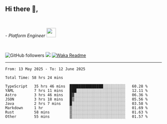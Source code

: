 <h2>Hi there  👋,</h2> </br>

<p><em>- Platform Engineer <img src="https://media.giphy.com/media/WUlplcMpOCEmTGBtBW/giphy.gif" width="30"> 
</em></p></br>


<!--[![Linkedin: prandogabriel](https://img.shields.io/badge/-prandogabriel-blue?style=flat-square&logo=Linkedin&logoColor=white&link=https://www.linkedin.com/in/prandogabriel/)](https://www.linkedin.com/in/prandogabriel)-->
![GitHub followers](https://img.shields.io/github/followers/prandogabriel?label=Follow&style=social)
![](https://komarev.com/ghpvc/?username=prandogabriel)
[![Waka Readme](https://github.com/prandogabriel/prandogabriel/actions/workflows/update-stats.yml.yml/badge.svg)](https://github.com/prandogabriel/prandogabriel/actions/workflows/update-stats.yml.yml)

---

<!--START_SECTION:waka-->

```golang
From: 13 May 2025 - To: 12 June 2025

Total Time: 58 hrs 24 mins

TypeScript   35 hrs 46 mins  ███████████████░░░░░░░░░░   60.28 %
YAML         7 hrs 11 mins   ███░░░░░░░░░░░░░░░░░░░░░░   12.11 %
Astro        3 hrs 46 mins   █▓░░░░░░░░░░░░░░░░░░░░░░░   06.36 %
JSON         3 hrs 18 mins   █▒░░░░░░░░░░░░░░░░░░░░░░░   05.56 %
Java         2 hrs 7 mins    █░░░░░░░░░░░░░░░░░░░░░░░░   03.58 %
Markdown     1 hr            ▒░░░░░░░░░░░░░░░░░░░░░░░░   01.69 %
Rust         58 mins         ▒░░░░░░░░░░░░░░░░░░░░░░░░   01.63 %
Other        55 mins         ▒░░░░░░░░░░░░░░░░░░░░░░░░   01.57 %
```

<!--END_SECTION:waka-->
